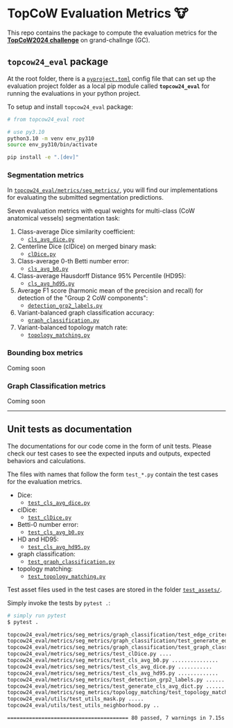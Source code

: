 # TopCoW Evaluation Metrics 🐮

This repo contains the package to compute the evaluation metrics for the [**TopCoW2024 challenge**](https://topcow24.grand-challenge.org/) on grand-challnge (GC).

## `topcow24_eval` package

At the root folder, there is a [`pyproject.toml`](./pyproject.toml) config file that can set up the evaluation project folder
as a local pip module called **`topcow24_eval`** for running the evaluations in your python project.

To setup and install `topcow24_eval` package:

```sh
# from topcow24_eval root

# use py3.10
python3.10 -m venv env_py310
source env_py310/bin/activate

pip install -e ".[dev]"
```

### Segmentation metrics

In [`topcow24_eval/metrics/seg_metrics/`](./topcow24_eval/metrics/seg_metrics/), you will find our implementations for evaluating the submitted segmentation predictions.

Seven evaluation metrics with equal weights for multi-class (CoW anatomical vessels) segmentation task:

1. Class-average Dice similarity coefficient:
    * [`cls_avg_dice.py`](./topcow24_eval/metrics/seg_metrics/cls_avg_dice.py)
2. Centerline Dice (clDice) on merged binary mask:
    * [`clDice.py`](./topcow24_eval/metrics/seg_metrics/clDice.py)
3. Class-average 0-th Betti number error:
    * [`cls_avg_b0.py`](./topcow24_eval/metrics/seg_metrics/cls_avg_b0.py)
4. Class-average Hausdorff Distance 95% Percentile (HD95):
    * [`cls_avg_hd95.py`](./topcow24_eval/metrics/seg_metrics/cls_avg_hd95.py)
5. Average F1 score (harmonic mean of the precision and recall) for detection of the "Group 2 CoW components":
    * [`detection_grp2_labels.py`](./topcow24_eval/metrics/seg_metrics/detection_grp2_labels.py)
6. Variant-balanced graph classification accuracy:
    * [`graph_classification.py`](./topcow24_eval/metrics/seg_metrics/graph_classification/graph_classification.py)
7. Variant-balanced topology match rate:
    * [`topology_matching.py`](./topcow24_eval/metrics/seg_metrics/topology_matching/topology_matching.py)

### Bounding box metrics

Coming soon

### Graph Classification metrics

Coming soon

---

## Unit tests as documentation

The documentations for our code come in the form of unit tests.
Please check our test cases to see the expected inputs and outputs, expected behaviors and calculations.

The files with names that follow the form `test_*.py` contain the test cases for the evaluation metrics.

* Dice:
    * [`test_cls_avg_dice.py`](./topcow24_eval/metrics/seg_metrics/test_cls_avg_dice.py)
* clDice:
    * [`test_clDice.py`](./topcow24_eval/metrics/seg_metrics/test_clDice.py)
* Betti-0 number error:
    * [`test_cls_avg_b0.py`](./topcow24_eval/metrics/seg_metrics/test_cls_avg_b0.py)
* HD and HD95:
    * [`test_cls_avg_hd95.py`](./topcow24_eval/metrics/seg_metrics/test_cls_avg_hd95.py)
* graph classification:
    * [`test_graph_classification.py`](./topcow24_eval/metrics/seg_metrics/graph_classification/test_graph_classification.py)
* topology matching:
    * [`test_topology_matching.py`](./topcow24_eval/metrics/seg_metrics/topology_matching/test_topology_matching.py)

Test asset files used in the test cases are stored in the folder [`test_assets/`](./test_assets/).

Simply invoke the tests by `pytest .`:

```bash
# simply run pytest
$ pytest .

topcow24_eval/metrics/seg_metrics/graph_classification/test_edge_criteria.py ..                                                                        [  2%]
topcow24_eval/metrics/seg_metrics/graph_classification/test_generate_edgelist.py ...                                                                   [  6%]
topcow24_eval/metrics/seg_metrics/graph_classification/test_graph_classification.py .                                                                  [  7%]
topcow24_eval/metrics/seg_metrics/test_clDice.py ....                                                                                                  [ 12%]
topcow24_eval/metrics/seg_metrics/test_cls_avg_b0.py ...............                                                                                   [ 31%]
topcow24_eval/metrics/seg_metrics/test_cls_avg_dice.py ...........                                                                                     [ 45%]
topcow24_eval/metrics/seg_metrics/test_cls_avg_hd95.py .............                                                                                   [ 62%]
topcow24_eval/metrics/seg_metrics/test_detection_grp2_labels.py ......                                                                                 [ 69%]
topcow24_eval/metrics/seg_metrics/test_generate_cls_avg_dict.py ...........                                                                            [ 83%]
topcow24_eval/metrics/seg_metrics/topology_matching/test_topology_matching.py ......                                                                   [ 91%]
topcow24_eval/utils/test_utils_mask.py .....                                                                                                           [ 97%]
topcow24_eval/utils/test_utils_neighborhood.py ..                                                                                                      [100%]

======================================= 80 passed, 7 warnings in 7.15s =======================================
```
